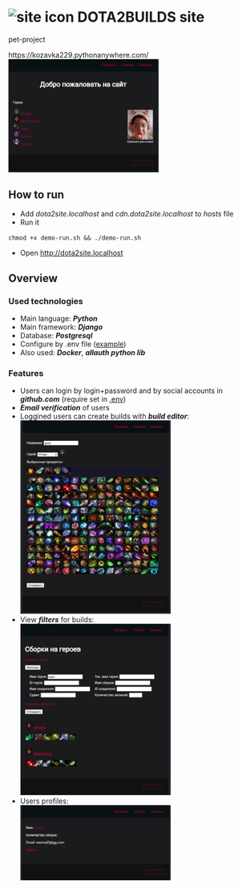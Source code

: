 # <img src="./dota2site/static/favicon.ico" alt="site icon" style="width:25px;"/> DOTA2BUILDS site
<p>pet-project</p>
https://kozavka229.pythonanywhere.com/
<img src="./images/main.jpg" alt="build editor image" style="width:300px;"/>

## How to run
- Add *dota2site.localhost* and *cdn.dota2site.localhost* to *hosts* file
- Run it
```console
chmod +x demo-run.sh && ./demo-run.sh
```
- Open http://dota2site.localhost

## Overview

### Used technologies
- Main language: ***Python***
- Main framework: ***Django***
- Database: ***Postgresql***
- Configure by .env file ([example](./example.env))
- Also used: ***Docker***, ***allauth python lib***

### Features
- Users can login by login+password and by social accounts in ***github.com*** (require set in [.env](./example.env))
- ***Email verification*** of users
- Loggined users can create builds with ***build editor***:<br><img src="./images/build-editor.jpg" alt="build editor image" style="width:300px;"/>
- View ***filters*** for builds:<br><img src="./images/view-filters.jpg" alt="builds filters image" style="width:300px;"/>
- Users profiles:<br><img src="./images/profile.jpg" alt="profile image" style="width:300px;"/>


